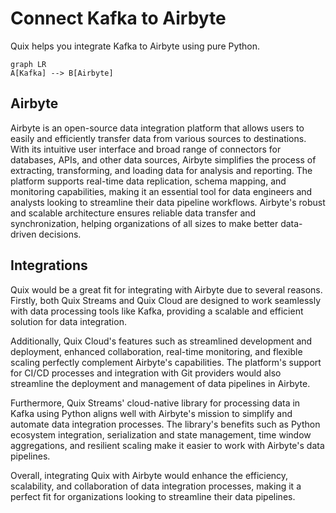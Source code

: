 # Connect Kafka to Airbyte

Quix helps you integrate Kafka to Airbyte using pure Python.

```mermaid
graph LR
A[Kafka] --> B[Airbyte]
```

## Airbyte

Airbyte is an open-source data integration platform that allows users to easily and efficiently transfer data from various sources to destinations. With its intuitive user interface and broad range of connectors for databases, APIs, and other data sources, Airbyte simplifies the process of extracting, transforming, and loading data for analysis and reporting. The platform supports real-time data replication, schema mapping, and monitoring capabilities, making it an essential tool for data engineers and analysts looking to streamline their data pipeline workflows. Airbyte's robust and scalable architecture ensures reliable data transfer and synchronization, helping organizations of all sizes to make better data-driven decisions.

## Integrations

Quix would be a great fit for integrating with Airbyte due to several reasons. Firstly, both Quix Streams and Quix Cloud are designed to work seamlessly with data processing tools like Kafka, providing a scalable and efficient solution for data integration.

Additionally, Quix Cloud's features such as streamlined development and deployment, enhanced collaboration, real-time monitoring, and flexible scaling perfectly complement Airbyte's capabilities. The platform's support for CI/CD processes and integration with Git providers would also streamline the deployment and management of data pipelines in Airbyte.

Furthermore, Quix Streams' cloud-native library for processing data in Kafka using Python aligns well with Airbyte's mission to simplify and automate data integration processes. The library's benefits such as Python ecosystem integration, serialization and state management, time window aggregations, and resilient scaling make it easier to work with Airbyte's data pipelines.

Overall, integrating Quix with Airbyte would enhance the efficiency, scalability, and collaboration of data integration processes, making it a perfect fit for organizations looking to streamline their data pipelines.

